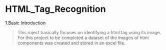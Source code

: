 # HTML_Tag_Recognition


[1.Basic Introduction]()
> This roject basically focuses on identifying a html tag using its image.
> For this project to be completed a dataset of the images of html components was created and stored in an excel file.

